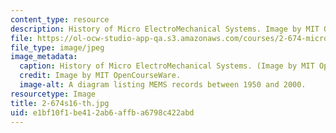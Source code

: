 ```yaml
---
content_type: resource
description: History of Micro ElectroMechanical Systems. Image by MIT OpenCourseWare.
file: https://ol-ocw-studio-app-qa.s3.amazonaws.com/courses/2-674-micro-nano-engineering-laboratory-spring-2016/e1bf10f1be412ab6affba6798c422abd_2-674s16-th.jpg
file_type: image/jpeg
image_metadata:
  caption: History of Micro ElectroMechanical Systems. (Image by MIT OpenCourseWare.)
  credit: Image by MIT OpenCourseWare.
  image-alt: A diagram listing MEMS records between 1950 and 2000.
resourcetype: Image
title: 2-674s16-th.jpg
uid: e1bf10f1-be41-2ab6-affb-a6798c422abd
---
```

